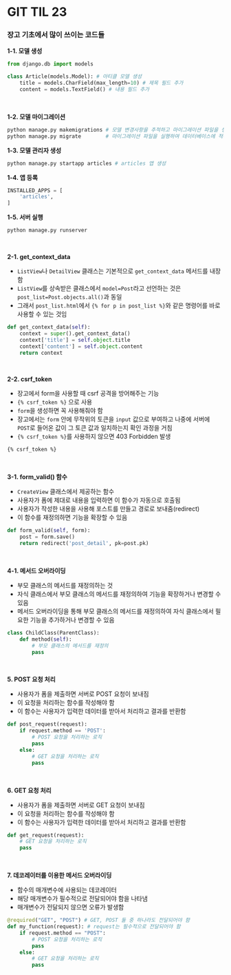 # GIT TIL 23

### 장고 기초에서 많이 쓰이는 코드들

**1-1. 모델 생성**

```python
from django.db import models

class Article(models.Model): # 아티클 모델 생성
    title = models.CharField(max_length=10) # 제목 필드 추가
    content = models.TextField() # 내용 필드 추가
```

<br>

**1-2. 모델 마이그레이션**

```bash
python manage.py makemigrations # 모델 변경사항을 추적하고 마이그레이션 파일을 생성
python manage.py migrate        # 마이그레이션 파일을 실행하여 데이터베이스에 적용
```

**1-3. 모델 관리자 생성**

```bash
python manage.py startapp articles # articles 앱 생성
```

**1-4. 앱 등록**

```python
INSTALLED_APPS = [
    'articles',
]
```

**1-5. 서버 실행**

```bash
python manage.py runserver
```

<br>


**2-1. get_context_data**
- `ListView`나 `DetailView` 클래스는 기본적으로 `get_context_data` 메서드를 내장함
- `ListView`를 상속받은 클래스에서 `model=Post`라고 선언하는 것은 `post_list=Post.objects.all()`과 동일
- 그래서 `post_list.html`에서 `{% for p in post_list %}`와 같은 명령어를 바로 사용할 수 있는 것임

```python
def get_context_data(self):
    context = super().get_context_data()
    context['title'] = self.object.title
    context['content'] = self.object.content
    return context
```

<br>

**2-2. csrf_token**
- 장고에서 form을 사용할 때 csrf 공격을 방어해주는 기능
- `{% csrf_token %}` 으로 사용
- `form`을 생성하면 꼭 사용해줘야 함
- 장고에서는 `form` 안에 무작위의 토큰을 `input` 값으로 부여하고 나중에 서버에 `POST`로 들어온 값이 그 토큰 값과 일치하는지 확인 과정을 거침
- `{% csrf_token %}`를 사용하지 않으면 403 Forbidden 발생

```html
{% csrf_token %}
```

<br>


**3-1. form_valid() 함수**
- `CreateView` 클래스에서 제공하는 함수
- 사용자가 폼에 제대로 내용을 입력하면 이 함수가 자동으로 호출됨
- 사용자가 작성한 내용을 사용해 포스트를 만들고 경로로 보내줌(redirect)
- 이 함수를 재정의하면 기능을 확장할 수 있음

```python
def form_valid(self, form):
    post = form.save()
    return redirect('post_detail', pk=post.pk)
```

<br>


**4-1. 메서드 오버라이딩**
- 부모 클래스의 메서드를 재정의하는 것
- 자식 클래스에서 부모 클래스의 메서드를 재정의하여 기능을 확장하거나 변경할 수 있음
- 메서드 오버라이딩을 통해 부모 클래스의 메서드를 재정의하여 자식 클래스에서 필요한 기능을 추가하거나 변경할 수 있음

```python
class ChildClass(ParentClass):
    def method(self):
        # 부모 클래스의 메서드를 재정의
        pass
```

<br>

**5. POST 요청 처리**
- 사용자가 폼을 제출하면 서버로 POST 요청이 보내짐
- 이 요청을 처리하는 함수를 작성해야 함
- 이 함수는 사용자가 입력한 데이터를 받아서 처리하고 결과를 반환함

```python
def post_request(request):
    if request.method == 'POST':
        # POST 요청을 처리하는 로직
        pass
    else:
        # GET 요청을 처리하는 로직
        pass
```

<br>

**6. GET 요청 처리**
- 사용자가 폼을 제출하면 서버로 GET 요청이 보내짐
- 이 요청을 처리하는 함수를 작성해야 함
- 이 함수는 사용자가 입력한 데이터를 받아서 처리하고 결과를 반환함

```python
def get_request(request):
    # GET 요청을 처리하는 로직
    pass
```

<br>

**7. 데코레이터를 이용한 메서드 오버라이딩**
- 함수의 매개변수에 사용되는 데코레이터
- 해당 매개변수가 필수적으로 전달되어야 함을 나타냄
- 매개변수가 전달되지 않으면 오류가 발생함

```python
@required("GET", "POST") # GET, POST 둘 중 하나라도 전달되어야 함
def my_function(request): # request는 필수적으로 전달되어야 함
    if request.method == "POST":
        # POST 요청을 처리하는 로직
        pass
    else:
        # GET 요청을 처리하는 로직
        pass
```

